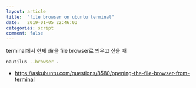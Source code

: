 ```yaml
---
layout: article
title:  "file browser on ubuntu terminal"
date:   2019-01-05 22:46:03
categories: script
comment: false
---
```


terminal에서 현재 dir을 file browser로 띄우고 싶을 때

``` sh
nautilus --browser .
```

* https://askubuntu.com/questions/8580/opening-the-file-browser-from-terminal
